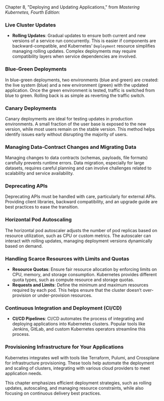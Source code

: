 Chapter 8, "Deploying and Updating Applications," from *Mastering Kubernetes, Fourth Edition*:

### **Live Cluster Updates**
- **Rolling Updates**: Gradual updates to ensure both current and new versions of a service run concurrently. This is easier if components are backward-compatible, and Kubernetes' `Deployment` resource simplifies managing rolling updates. Complex deployments may require compatibility layers when service dependencies are involved.
  
### **Blue-Green Deployments**
In blue-green deployments, two environments (blue and green) are created: the live system (blue) and a new environment (green) with the updated application. Once the green environment is tested, traffic is switched from blue to green. Rolling back is as simple as reverting the traffic switch.

### **Canary Deployments**
Canary deployments are ideal for testing updates in production environments. A small fraction of the user base is exposed to the new version, while most users remain on the stable version. This method helps identify issues early without disrupting the majority of users.

### **Managing Data-Contract Changes and Migrating Data**
Managing changes to data contracts (schemas, payloads, file formats) carefully prevents runtime errors. Data migration, especially for large datasets, requires careful planning and can involve challenges related to scalability and service availability.

### **Deprecating APIs**
Deprecating APIs must be handled with care, particularly for external APIs. Providing client libraries, backward compatibility, and an upgrade guide are best practices to ease the transition.

### **Horizontal Pod Autoscaling**
The horizontal pod autoscaler adjusts the number of pod replicas based on resource utilization, such as CPU or custom metrics. The autoscaler can interact with rolling updates, managing deployment versions dynamically based on demand.

### **Handling Scarce Resources with Limits and Quotas**
- **Resource Quotas**: Ensure fair resource allocation by enforcing limits on CPU, memory, and storage consumption. Kubernetes provides different quota types, such as compute resource and storage quotas.
- **Requests and Limits**: Define the minimum and maximum resources required by each pod. This helps ensure that the cluster doesn’t over-provision or under-provision resources.

### **Continuous Integration and Deployment (CI/CD)**
- **CI/CD Pipelines**: CI/CD automates the process of integrating and deploying applications into Kubernetes clusters. Popular tools like Jenkins, GitLab, and custom Kubernetes operators streamline this process.

### **Provisioning Infrastructure for Your Applications**
Kubernetes integrates well with tools like Terraform, Pulumi, and Crossplane for infrastructure provisioning. These tools help automate the deployment and scaling of clusters, integrating with various cloud providers to meet application needs.

This chapter emphasizes efficient deployment strategies, such as rolling updates, autoscaling, and managing resource constraints, while also focusing on continuous delivery best practices.